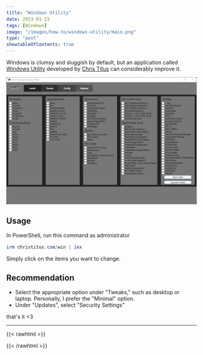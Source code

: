 ```yaml
---
title: "Windows Utility"
date: 2023-01-23
tags: [Windows]
image: "/images/how-to/windows-utility/main.png"
type: "post"
showtableOfContents: true
---
```


Windows is clumsy and sluggish by default, but an application called [Windows Utility](https://github.com/ChrisTitusTech/winutil) developed by [Chris Titus](https://github.com/christitustech) can considerably improve it.

![](https://github.com/ChrisTitusTech/winutil/blob/main/screen-install.png?raw=true)

## Usage 
In PowerShell, run this command as administrator

```powershell
irm christitus.com/win | iex
```
Simply click on the items you want to change.

## Recommendation
- Select the appropriate option under "Tweaks," such as desktop or laptop. Personally, I prefer the "Minimal" option.
- Under "Updates", select "Security Settings" 

that's it <3

----

{{< rawhtml >}} 
<script src="https://utteranc.es/client.js"
        repo="mansoorbarri/website"
        issue-term="title"
        theme="github-dark"
        crossorigin="anonymous"
        async>
</script>
{{< /rawhtml >}}